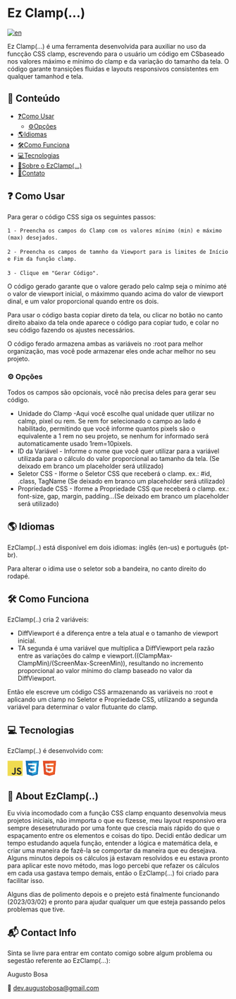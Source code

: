 

# Ez Clamp(...)
[![en](https://img.shields.io/badge/lang-en-red.svg)](https://github.com/AugustoBosa/EzClamp/blob/main/README.md)

Ez Clamp(...) é uma ferramenta desenvolvida para auxiliar no uso da funcção CSS clamp, escrevendo para o usuário um código em CSbaseado nos valores máximo e mínimo do clamp e da variação do tamanho da tela. O código garante transições fluidas e layouts responsivos consistentes em qualquer tamanhod e tela.


## :card_index: Conteúdo
* [:question:Como Usar](#how-to-use)
  * [:gear:Opções](#options)
* [:earth_americas:Idiomas](#language)
* [:hammer_and_wrench:Como Funciona](#howWork)
* [:computer:Tecnologias](#tech)
* [:scroll:Sobre o EzClamp(...)](#about)
* [:scroll:Contato](#contact)


<a name="how-to-use"></a>
## :question: Como Usar 

Para gerar o código CSS siga os seguintes passos:

    1 - Preencha os campos do Clamp com os valores mínimo (min) e máximo (max) desejados.
    
    2 - Preencha os campos de tamnho da Viewport para is limites de Início e Fim da função clamp. 
    
    3 - Clique em "Gerar Código".

O código gerado garante que o valore gerado pelo calmp seja o mínimo até o valor de viewport inicial, o máximmo quando acima do valor de viewport dinal, e um valor proporcional quando entre os dois.

Para usar o código basta copiar direto da tela, ou clicar no botão no canto direito abaixo da tela onde aparece o código para copiar tudo, e colar no seu código fazendo os ajustes necessários.

O código ferado armazena ambas as variáveis no :root para melhor organização, mas você pode armazenar eles onde achar melhor no seu projeto.

<a name="options"></a>
### :gear: Opções
Todos os campos são opcionais, você não precisa deles para gerar seu código.
   * Unidade do Clamp -Aqui você escolhe qual unidade quer utilizar no calmp, pixel ou rem. Se rem for selecionado o campo ao lado é habilitado, permitindo que você informe quantos pixels são o equivalente a 1 rem no seu projeto, se nenhum for informado será automaticamente usado 1rem=10pixels.
   * ID da Variável  - Informe o nome que você quer utilizar para a variável utilizada para o cálculo do valor proporcional ao tamanho da tela. (Se deixado em branco um placeholder será utilizado)
   * Seletor CSS - Iforme o Seletor CSS que receberá o clamp. ex.: #id, .class, TagName (Se deixado em branco um placeholder será utilizado)
   * Propriedade CSS - Iforme a Propriedade CSS que receberá o clamp. ex.: font-size, gap, margin, padding...(Se deixado em branco um placeholder será utilizado)

<a name="language"></a>
## :earth_americas: Idiomas
EzClamp(..) está disponível em dois idiomas: inglês (en-us) e português (pt-br).

Para alterar o idima use o seletor sob a bandeira, no canto direito do rodapé.

<a name="howWork"></a>
## :hammer_and_wrench: Como Funciona
EzClamp(..) cria 2 variáveis:
  * DiffViewport é a diferença entre a tela atual e o tamanho de viewport inicial.
  * TA segunda é uma variável que multiplica a DiffViewport pela razão entre as variações do calmp e viewport.((ClampMax-ClampMin)/(ScreenMax-ScreenMin)), resultando no incremento proporcional ao valor mínimo do clamp baseado no valor da DiffViewport.
  
Então ele escreve um código CSS armazenando as variáveis no :root e aplicando um clamp no Seletor e Propriedade CSS, utilizando a segunda variável para determinar o valor flutuante do clamp.

<a name="tech"></a>
## :computer: Tecnologias
EzClamp(..) é desenvolvido com:
<div>
<img src="https://github.com/devicons/devicon/blob/master/icons/javascript/javascript-original.svg" width="35px"></img>
<img src="https://github.com/devicons/devicon/blob/master/icons/css3/css3-original.svg" width="35px"></img>
<img src="https://github.com/devicons/devicon/blob/master/icons/html5/html5-original.svg" width="35px"></img>
</div>

<a name="about"></a>
## :scroll: About EzClamp(..)
Eu vivia incomodado com a função CSS clamp enquanto desenvolvia meus projetos iniciais, não immporta o que eu fizesse, meu layout responsivo era sempre desesetruturado por uma fonte que crescia mais rápido do que o espaçamento entre os elementos e coisas do tipo. Decidi então dedicar um tempo estudando aquela função, entender a lógica e matemática dela, e criar uma maneira de fazê-la se comportar da maneira que eu desejava. Alguns minutos depois os cálculos já estavam resolvidos e eu estava pronto para aplicar este novo método, mas logo percebi que refazer os cálculos em cada usa gastava tempo demais, então o EzClamp(...) foi criado para facilitar isso.

Alguns dias de polimento depois e o prejeto está finalmente funcionando (2023/03/02) e pronto para ajudar qualquer um que esteja passando pelos problemas que tive.

<a name="contact"></a>
## 	:mailbox_with_mail: Contact Info
Sinta se livre para entrar em contato comigo sobre algum problema ou segestão referente ao EzClamp(...):

Augusto Bosa

:e-mail: dev.augustobosa@gmail.com


